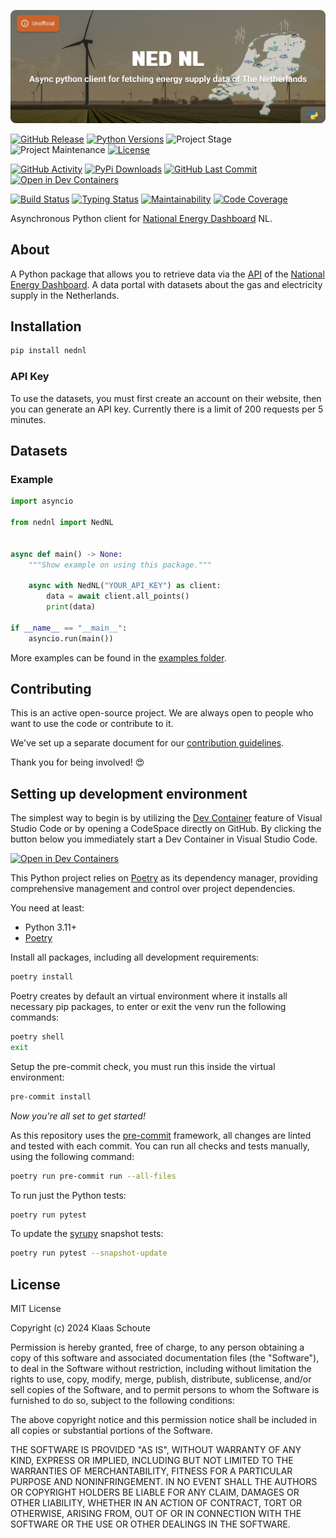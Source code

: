 <!-- Banner -->
![alt Banner of the National Energy Dashboard NL package](https://raw.githubusercontent.com/klaasnicolaas/python-nednl/main/assets/header_nednl-min.png)

<!-- PROJECT SHIELDS -->
[![GitHub Release][releases-shield]][releases]
[![Python Versions][python-versions-shield]][pypi]
![Project Stage][project-stage-shield]
![Project Maintenance][maintenance-shield]
[![License][license-shield]](LICENSE)

[![GitHub Activity][commits-shield]][commits-url]
[![PyPi Downloads][downloads-shield]][downloads-url]
[![GitHub Last Commit][last-commit-shield]][commits-url]
[![Open in Dev Containers][devcontainer-shield]][devcontainer]

[![Build Status][build-shield]][build-url]
[![Typing Status][typing-shield]][typing-url]
[![Maintainability][maintainability-shield]][maintainability-url]
[![Code Coverage][codecov-shield]][codecov-url]


Asynchronous Python client for [National Energy Dashboard][ned] NL.

## About

A Python package that allows you to retrieve data via the [API][api] of the [National Energy Dashboard][ned]. A data portal with datasets about the gas and electricity supply in the Netherlands.

## Installation

```bash
pip install nednl
```

### API Key

To use the datasets, you must first create an account on their website, then you can generate an API key. Currently there is a limit of 200 requests per 5 minutes.

## Datasets

<!-- TODO: Add a list of datasets that are supported by this package. -->

### Example

```python
import asyncio

from nednl import NedNL


async def main() -> None:
    """Show example on using this package."""

    async with NedNL("YOUR_API_KEY") as client:
        data = await client.all_points()
        print(data)

if __name__ == "__main__":
    asyncio.run(main())
```

More examples can be found in the [examples folder](./examples/).

## Contributing

This is an active open-source project. We are always open to people who want to
use the code or contribute to it.

We've set up a separate document for our
[contribution guidelines](CONTRIBUTING.md).

Thank you for being involved! :heart_eyes:

## Setting up development environment

The simplest way to begin is by utilizing the [Dev Container][devcontainer]
feature of Visual Studio Code or by opening a CodeSpace directly on GitHub.
By clicking the button below you immediately start a Dev Container in Visual Studio Code.

[![Open in Dev Containers][devcontainer-shield]][devcontainer]

This Python project relies on [Poetry][poetry] as its dependency manager,
providing comprehensive management and control over project dependencies.

You need at least:

- Python 3.11+
- [Poetry][poetry-install]

Install all packages, including all development requirements:

```bash
poetry install
```

Poetry creates by default an virtual environment where it installs all
necessary pip packages, to enter or exit the venv run the following commands:

```bash
poetry shell
exit
```

Setup the pre-commit check, you must run this inside the virtual environment:

```bash
pre-commit install
```

*Now you're all set to get started!*

As this repository uses the [pre-commit][pre-commit] framework, all changes
are linted and tested with each commit. You can run all checks and tests
manually, using the following command:

```bash
poetry run pre-commit run --all-files
```

To run just the Python tests:

```bash
poetry run pytest
```

To update the [syrupy](https://github.com/tophat/syrupy) snapshot tests:

```bash
poetry run pytest --snapshot-update
```

## License

MIT License

Copyright (c) 2024 Klaas Schoute

Permission is hereby granted, free of charge, to any person obtaining a copy
of this software and associated documentation files (the "Software"), to deal
in the Software without restriction, including without limitation the rights
to use, copy, modify, merge, publish, distribute, sublicense, and/or sell
copies of the Software, and to permit persons to whom the Software is
furnished to do so, subject to the following conditions:

The above copyright notice and this permission notice shall be included in all
copies or substantial portions of the Software.

THE SOFTWARE IS PROVIDED "AS IS", WITHOUT WARRANTY OF ANY KIND, EXPRESS OR
IMPLIED, INCLUDING BUT NOT LIMITED TO THE WARRANTIES OF MERCHANTABILITY,
FITNESS FOR A PARTICULAR PURPOSE AND NONINFRINGEMENT. IN NO EVENT SHALL THE
AUTHORS OR COPYRIGHT HOLDERS BE LIABLE FOR ANY CLAIM, DAMAGES OR OTHER
LIABILITY, WHETHER IN AN ACTION OF CONTRACT, TORT OR OTHERWISE, ARISING FROM,
OUT OF OR IN CONNECTION WITH THE SOFTWARE OR THE USE OR OTHER DEALINGS IN THE
SOFTWARE.


<!-- LINKS FROM PLATFORM -->
[ned]: https://ned.nl
[api]: https://ned.nl/nl/handleiding-api

<!-- MARKDOWN LINKS & IMAGES -->
[build-shield]: https://github.com/klaasnicolaas/python-nednl/actions/workflows/tests.yaml/badge.svg
[build-url]: https://github.com/klaasnicolaas/python-nednl/actions/workflows/tests.yaml
[codecov-shield]: https://codecov.io/gh/klaasnicolaas/python-nednl/branch/main/graph/badge.svg?token=TOKEN
[codecov-url]: https://codecov.io/gh/klaasnicolaas/python-nednl
[commits-shield]: https://img.shields.io/github/commit-activity/y/klaasnicolaas/python-nednl.svg
[commits-url]: https://github.com/klaasnicolaas/python-nednl/commits/main
[devcontainer-shield]: https://img.shields.io/static/v1?label=Dev%20Containers&message=Open&color=blue&logo=visualstudiocode
[devcontainer]: https://vscode.dev/redirect?url=vscode://ms-vscode-remote.remote-containers/cloneInVolume?url=https://github.com/klaasnicolaas/python-nednl
[downloads-shield]: https://img.shields.io/pypi/dm/nednl
[downloads-url]: https://pypistats.org/packages/nednl
[last-commit-shield]: https://img.shields.io/github/last-commit/klaasnicolaas/python-nednl.svg
[license-shield]: https://img.shields.io/github/license/klaasnicolaas/python-nednl.svg
[maintainability-shield]: https://api.codeclimate.com/v1/badges/TOKEN/maintainability
[maintainability-url]: https://codeclimate.com/github/klaasnicolaas/python-nednl/maintainability
[maintenance-shield]: https://img.shields.io/maintenance/yes/2024.svg
[project-stage-shield]: https://img.shields.io/badge/project%20stage-experimental-yellow.svg
[pypi]: https://pypi.org/project/nednl/
[python-versions-shield]: https://img.shields.io/pypi/pyversions/nednl
[releases-shield]: https://img.shields.io/github/release/klaasnicolaas/python-nednl.svg
[releases]: https://github.com/klaasnicolaas/python-nednl/releases
[typing-shield]: https://github.com/klaasnicolaas/python-nednl/actions/workflows/typing.yaml/badge.svg
[typing-url]: https://github.com/klaasnicolaas/python-nednl/actions/workflows/typing.yaml

[poetry-install]: https://python-poetry.org/docs/#installation
[poetry]: https://python-poetry.org
[pre-commit]: https://pre-commit.com
